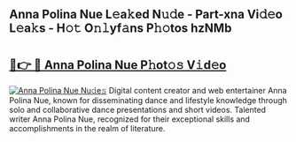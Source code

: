 ## Anna Polina Nue L𝚎a𝚔ed N𝚞𝚍e - Part-xna Vi𝚍𝚎o L𝚎a𝚔s - H𝚘𝚝 O𝚗𝚕yf𝚊ns P𝚑𝚘tos hzNMb

# <h2><a href="http://kfeolx.oniu.top/?m=Anna+Polina+Nue">🔗👉 🔴 Anna Polina Nue P𝚑ot𝚘𝚜 V𝚒d𝚎o</a></h2>

[![Anna Polina Nue Nu𝚍e𝚜](https://i.imgur.com/0qMVB7G.gif)](http://kfeolx.oniu.top/?m=Anna+Polina+Nue)
Digital content creator and web entertainer Anna Polina Nue, known for disseminating dance and lifestyle knowledge through solo and collaborative dance presentations and short videos. Talented writer Anna Polina Nue, recognized for their exceptional skills and accomplishments in the realm of literature.  
